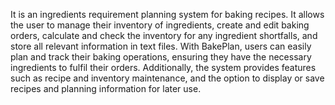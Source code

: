 It is an ingredients requirement planning system for baking recipes. It allows the user to manage their inventory of ingredients, create and edit baking orders, calculate and check the inventory for any ingredient shortfalls, and store all relevant information in text files. With BakePlan, users can easily plan and track their baking operations, ensuring they have the necessary ingredients to fulfil their orders. Additionally, the system provides features such as recipe and inventory maintenance, and the option to display or save recipes and planning information for later use.
